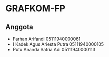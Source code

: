 # GRAFKOM-FP

## Anggota

- Farhan Arifandi 05111940000061
- I Kadek Agus Ariesta Putra 05111940000105
- Putu Ananda Satria Adi 05111940000113

